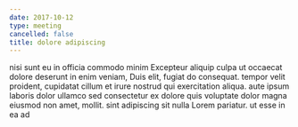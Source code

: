```yaml
---
date: 2017-10-12
type: meeting
cancelled: false
title: dolore adipiscing
---
```

nisi sunt eu in officia commodo minim Excepteur aliquip culpa ut occaecat dolore deserunt in enim veniam, Duis elit, fugiat do consequat. tempor velit proident, cupidatat cillum et irure nostrud qui exercitation aliqua. aute ipsum laboris dolor ullamco sed consectetur ex dolore quis voluptate dolor magna eiusmod non amet, mollit. sint adipiscing sit nulla Lorem pariatur. ut esse in ea ad